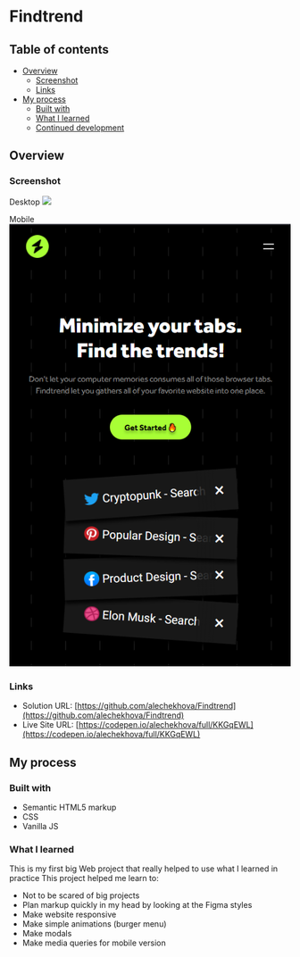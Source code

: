 # Findtrend

## Table of contents

- [Overview](#overview)
  - [Screenshot](#links)
  - [Links](#links)
- [My process](#my-process)
  - [Built with](#built-with)
  - [What I learned](#what-i-learned)
  - [Continued development](#continued-development)

## Overview

### Screenshot

Desktop
![](./images/DesktopScreenshot.PNG)

Mobile
![](./images/MobileScreenshot.PNG)

### Links

- Solution URL: [https://github.com/alechekhova/Findtrend](https://github.com/alechekhova/Findtrend)
- Live Site URL: [https://codepen.io/alechekhova/full/KKGqEWL](https://codepen.io/alechekhova/full/KKGqEWL)

## My process

### Built with

- Semantic HTML5 markup
- CSS
- Vanilla JS

### What I learned

This is my first big Web project that really helped to use what I learned in practice
This project helped me learn to:
- Not to be scared of big projects
- Plan markup quickly in my head by looking at the Figma styles
- Make website responsive
- Make simple animations (burger menu)
- Make modals
- Make media queries for mobile version


